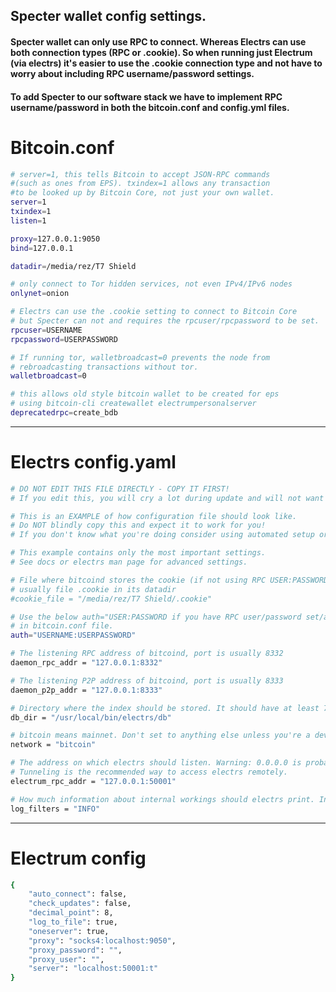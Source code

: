 ## Specter wallet config settings.

#### Specter wallet can only use RPC to connect. Whereas Electrs can use both connection types (RPC or .cookie). So when running just Electrum (via electrs) it's easier to use the .cookie connection type and not have to worry about including RPC username/password settings.

#### To add Specter to our software stack we have to implement RPC username/password in both the bitcoin.conf and config.yml files.



# Bitcoin.conf
```bash copy
# server=1, this tells Bitcoin to accept JSON-RPC commands 
#(such as ones from EPS). txindex=1 allows any transaction 
#to be looked up by Bitcoin Core, not just your own wallet.
server=1
txindex=1
listen=1

proxy=127.0.0.1:9050
bind=127.0.0.1

datadir=/media/rez/T7 Shield

# only connect to Tor hidden services, not even IPv4/IPv6 nodes
onlynet=onion

# Electrs can use the .cookie setting to connect to Bitcoin Core
# but Specter can not and requires the rpcuser/rpcpassword to be set.
rpcuser=USERNAME
rpcpassword=USERPASSWORD

# If running tor, walletbroadcast=0 prevents the node from 
# rebroadcasting transactions without tor.
walletbroadcast=0

# this allows old style bitcoin wallet to be created for eps 
# using bitcoin-cli createwallet electrumpersonalserver
deprecatedrpc=create_bdb

```

---
# Electrs config.yaml
```bash copy
# DO NOT EDIT THIS FILE DIRECTLY - COPY IT FIRST!
# If you edit this, you will cry a lot during update and will not want to live anymore!

# This is an EXAMPLE of how configuration file should look like.
# Do NOT blindly copy this and expect it to work for you!
# If you don't know what you're doing consider using automated setup or ask an experienced friend.

# This example contains only the most important settings.
# See docs or electrs man page for advanced settings.

# File where bitcoind stores the cookie (if not using RPC USER:PASSWORD in bitcoin.conf
# usually file .cookie in its datadir
#cookie_file = "/media/rez/T7 Shield/.cookie"

# Use the below auth="USER:PASSWORD if you have RPC user/password set/active
# in bitcoin.conf file.
auth="USERNAME:USERPASSWORD"

# The listening RPC address of bitcoind, port is usually 8332
daemon_rpc_addr = "127.0.0.1:8332"

# The listening P2P address of bitcoind, port is usually 8333
daemon_p2p_addr = "127.0.0.1:8333"

# Directory where the index should be stored. It should have at least 70GB of free space.
db_dir = "/usr/local/bin/electrs/db"

# bitcoin means mainnet. Don't set to anything else unless you're a developer.
network = "bitcoin"

# The address on which electrs should listen. Warning: 0.0.0.0 is probably a bad idea!
# Tunneling is the recommended way to access electrs remotely.
electrum_rpc_addr = "127.0.0.1:50001"

# How much information about internal workings should electrs print. Increase before reporting a bug.
log_filters = "INFO"

```

---
# Electrum config 
```bash copy
{
    "auto_connect": false,
    "check_updates": false,
    "decimal_point": 8,
    "log_to_file": true, 
    "oneserver": true,
    "proxy": "socks4:localhost:9050",
    "proxy_password": "",
    "proxy_user": "",
    "server": "localhost:50001:t"
}
```
